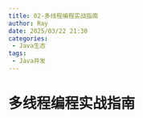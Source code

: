 ```yaml
---
title: 02-多线程编程实战指南
author: Ray
date: 2025/03/22 21:30
categories:
 - Java生态
tags:
 - Java并发
---
```

# 多线程编程实战指南
